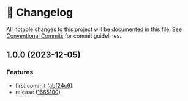 <!-- markdownlint-disable --><!-- textlint-disable -->

# 📓 Changelog

All notable changes to this project will be documented in this file. See
[Conventional Commits](https://conventionalcommits.org) for commit guidelines.

## 1.0.0 (2023-12-05)

### Features

- first commit ([abf24c9](https://github.com/sanity-io/eslint-config-i18n/commit/abf24c941f540234eb746531b52fe08f20175703))
- release ([1665100](https://github.com/sanity-io/eslint-config-i18n/commit/1665100f5401732ef43927a9507adf4be9e99932))
